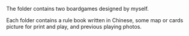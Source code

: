 The folder contains two boardgames designed by myself.

Each folder contains a rule book written in Chinese, some map or cards picture for print and play, and previous playing photos.